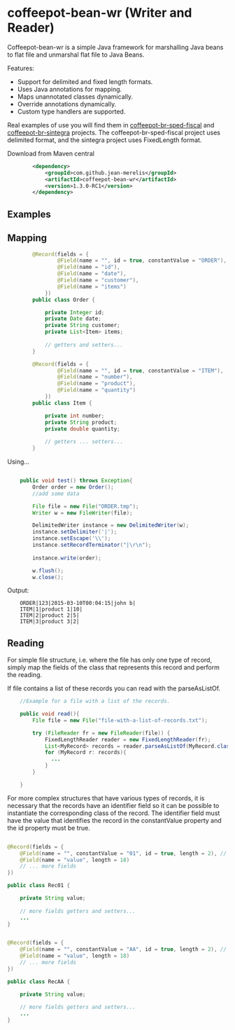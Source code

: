 coffeepot-bean-wr (Writer and Reader)
=====================================

Coffeepot-bean-wr is a simple Java framework for marshalling Java beans to flat file and unmarshal flat file to Java Beans.

Features:

  - Support for delimited and fixed length formats.
  - Uses Java annotations for mapping.
  - Maps unannotated classes dynamically.
  - Override annotations dynamically.
  - Custom type handlers are supported.

Real examples of use you will find them in [coffeepot-br-sped-fiscal](https://github.com/jean-merelis/coffeepot-br-sped-fiscal) and [coffeepot-br-sintegra](https://github.com/jean-merelis/coffeepot-br-sintegra) projects. The coffeepot-br-sped-fiscal project uses delimited format, and the sintegra project uses FixedLength format.

Download from Maven central

```xml
        <dependency>
            <groupId>com.github.jean-merelis</groupId>
            <artifactId>coffeepot-bean-wr</artifactId>
            <version>1.3.0-RC1</version>            
        </dependency> 
```

Examples
--------

Mapping
-------

```java
		@Record(fields = {
				@Field(name = "", id = true, constantValue = "ORDER"),
				@Field(name = "id"),
				@Field(name = "date"),
				@Field(name = "customer"),
				@Field(name = "items")
			})
		public class Order {

			private Integer id;
			private Date date;
			private String customer;
			private List<Item> items;
		
			// getters and setters...
		}

		@Record(fields = {
				@Field(name = "", id = true, constantValue = "ITEM"),
				@Field(name = "number"),
				@Field(name = "product"),
				@Field(name = "quantity")
			})
		public class Item {

			private int number;
			private String product;
			private double quantity;
		
			// getters ... setters...
		}		
```

Using...

```java

	public void test() throws Exception{
		Order order = new Order();
		//add some data

        File file = new File("ORDER.tmp");
        Writer w = new FileWriter(file);

        DelimitedWriter instance = new DelimitedWriter(w);
        instance.setDelimiter('|');
        instance.setEscape('\\');
        instance.setRecordTerminator("|\r\n");
        
        instance.write(order);

        w.flush();
        w.close();

```

Output: 

		ORDER|123|2015-03-10T00:04:15|john b|
		ITEM|1|product 1|10|
		ITEM|2|product 2|5|
		ITEM|3|product 3|2|

    
Reading
--------------

For simple file structure, i.e. where the file has only one type of record, simply map the fields of the class that represents this record and perform the reading. 

If file contains a list of these records you can read with the parseAsListOf.

```java
	//Example for a file with a list of the records.

    public void read(){
		File file = new File("file-with-a-list-of-records.txt");

		try (FileReader fr = new FileReader(file)) {
			FixedLengthReader reader = new FixedLengthReader(fr);
			List<MyRecord> records = reader.parseAsListOf(MyRecord.class);
			for (MyRecord r: records){ 
			  ...
			}
		}

	}
```

For more complex structures that have various types of records, it is necessary that the records have an identifier field so it can be possible to instantiate the corresponding class of the record.
The identifier field must have the value that identifies the record in the constantValue property and the id property must be true.

```java

@Record(fields = {
    @Field(name = "", constantValue = "01", id = true, length = 2), // identifier field
    @Field(name = "value", length = 18)
	// ... more fields
})

public class Rec01 {

    private String value;
		
	// more fields getters and setters...
	...
}


@Record(fields = {
    @Field(name = "", constantValue = "AA", id = true, length = 2), // identifier field
    @Field(name = "value", length = 18)
	// ... more fields
})

public class RecAA {

    private String value;
		
	// more fields getters and setters...
	...
}
```
